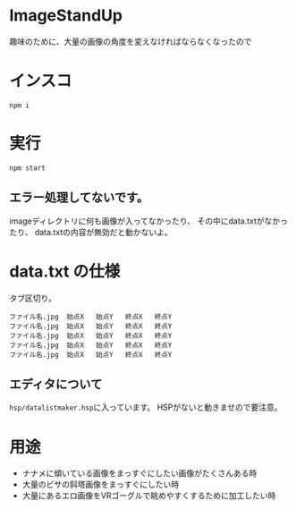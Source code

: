 # ImageStandUp
趣味のために、大量の画像の角度を変えなければならなくなったので

# インスコ
```
npm i
```

# 実行
```
npm start
```
## エラー処理してないです。
imageディレクトリに何も画像が入ってなかったり、
    その中にdata.txtがなかったり、
    data.txtの内容が無効だと動かないよ。

# data.txt の仕様
タブ区切り。
```
ファイル名.jpg  始点X   始点Y   終点X   終点Y
ファイル名.jpg  始点X   始点Y   終点X   終点Y
ファイル名.jpg  始点X   始点Y   終点X   終点Y
ファイル名.jpg  始点X   始点Y   終点X   終点Y
ファイル名.jpg  始点X   始点Y   終点X   終点Y
```
## エディタについて
`hsp/datalistmaker.hsp`に入っています。
    HSPがないと動きませので要注意。

# 用途
- ナナメに傾いている画像をまっすぐにしたい画像がたくさんある時
- 大量のピサの斜塔画像をまっすぐにしたい時
- 大量にあるエロ画像をVRゴーグルで眺めやすくするために加工したい時